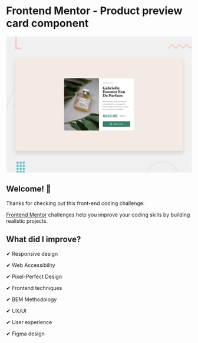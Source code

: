 # Frontend Mentor - Product preview card component

![Design preview for the Product preview card component coding challenge](./design/desktop-preview.jpg)

## Welcome! 👋


Thanks for checking out this front-end coding challenge.


[Frontend Mentor](https://www.frontendmentor.io) challenges help you improve your coding skills by building realistic projects.


## What did I improve?

✔ Responsive design

✔ Web Accessibility

✔ Pixel-Perfect Design

✔ Frontend techniques

✔ BEM Methodology

✔ UX/UI

✔ User experience

✔ Figma design

